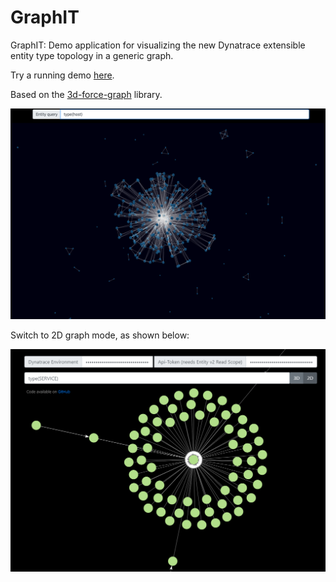 # GraphIT
GraphIT: Demo application for visualizing the new Dynatrace extensible entity type topology in a generic graph.

Try a running demo [here](https://graphit.smartlab.at).

Based on the [3d-force-graph](https://github.com/vasturiano/3d-force-graph) library.

![GraphIT](/screenshot.png)

Switch to 2D graph mode, as shown below:

![GraphIT](/screenshot_2d.png)